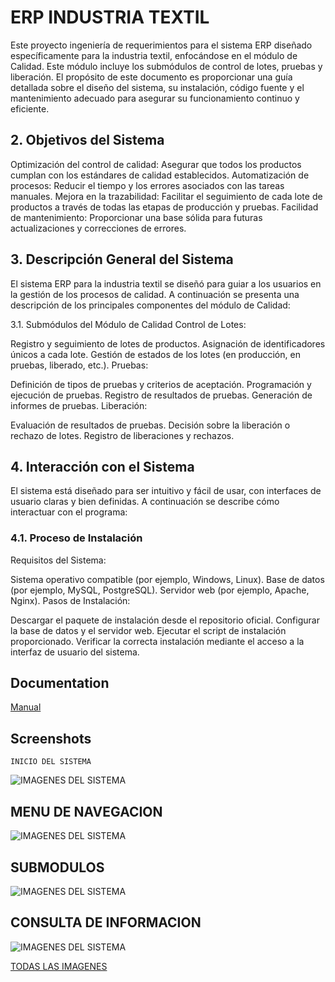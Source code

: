 
# ERP INDUSTRIA TEXTIL

Este proyecto ingeniería de requerimientos para el sistema ERP diseñado específicamente para la industria textil, enfocándose en el módulo de Calidad. Este módulo incluye los submódulos de control de lotes, pruebas y liberación. El propósito de este documento es proporcionar una guía detallada sobre el diseño del sistema, su instalación, código fuente y el mantenimiento adecuado para asegurar su funcionamiento continuo y eficiente.

## 2. Objetivos del Sistema
Optimización del control de calidad: Asegurar que todos los productos cumplan con los estándares de calidad establecidos.
Automatización de procesos: Reducir el tiempo y los errores asociados con las tareas manuales.
Mejora en la trazabilidad: Facilitar el seguimiento de cada lote de productos a través de todas las etapas de producción y pruebas.
Facilidad de mantenimiento: Proporcionar una base sólida para futuras actualizaciones y correcciones de errores.

## 3. Descripción General del Sistema
El sistema ERP para la industria textil se diseñó para guiar a los usuarios en la gestión de los procesos de calidad. A continuación se presenta una descripción de los principales componentes del módulo de Calidad:

3.1. Submódulos del Módulo de Calidad
Control de Lotes:

Registro y seguimiento de lotes de productos.
Asignación de identificadores únicos a cada lote.
Gestión de estados de los lotes (en producción, en pruebas, liberado, etc.).
Pruebas:

Definición de tipos de pruebas y criterios de aceptación.
Programación y ejecución de pruebas.
Registro de resultados de pruebas.
Generación de informes de pruebas.
Liberación:

Evaluación de resultados de pruebas.
Decisión sobre la liberación o rechazo de lotes.
Registro de liberaciones y rechazos.

## 4. Interacción con el Sistema
El sistema está diseñado para ser intuitivo y fácil de usar, con interfaces de usuario claras y bien definidas. A continuación se describe cómo interactuar con el programa:

### 4.1. Proceso de Instalación
Requisitos del Sistema:

Sistema operativo compatible (por ejemplo, Windows, Linux).
Base de datos (por ejemplo, MySQL, PostgreSQL).
Servidor web (por ejemplo, Apache, Nginx).
Pasos de Instalación:

Descargar el paquete de instalación desde el repositorio oficial.
Configurar la base de datos y el servidor web.
Ejecutar el script de instalación proporcionado.
Verificar la correcta instalación mediante el acceso a la interfaz de usuario del sistema.

## Documentation

[Manual](https://1drv.ms/w/s!Agph79C0EmBLcbEWA4UvdhDK2VU?e=NVBqAS)


## Screenshots
    INICIO DEL SISTEMA
![IMAGENES DEL SISTEMA](https://cnkrvq.dm.files.1drv.com/y4mIN-14ulcYInHJk9Qv9PrA8UTI3lsbChCumSjqzdZBpkz435HUusTOw-xpYIkHe5aEPOB6jYF7SoSn4hp7ScyjB_PACavG_ca1v5R28e_FzgOH2Lq23ZwcwD-0bizIf3us-JKHc2-6Cc6T39Cw4dWM2PkRAiCinBYQCSPk5r4JsgmVBw90fYIaxNJyg7kcw_dTQaEy9JeMNNOMGUxi1wNuzMfCSItNU2gXK9UT5k9oqE)


## MENU DE NAVEGACION
![IMAGENES DEL SISTEMA](https://cnkrvq.dm.files.1drv.com/y4mGKqfZyTDpyXRJBZtwv1rOvQ55gO-gq3bK-LTm_N-dkIs7zQylsf6A2-8S6C5ha687-b0Mtkus5QAMZVFx6w5VkExoswhboC-CIYixlxii3ZEoj4vk2xB36AZ9X3YaR5zK1FDV4AE7JSUdFnShPJaIRE8munjs4rxhZdLUDlcL2E8au5PjsMLVuAsubkTXXu7hTpwhzIuK-GwL3WMRGO-CjK8bGTFcwmaPIyNKEEjyTw)

## SUBMODULOS
![IMAGENES DEL SISTEMA](https://cniqgw.dm.files.1drv.com/y4mD2omLofx8IYAcl_3Xd_m2-cdUMVSdjneYkbA20chjM6eMcwPsMTZOMTBN1Hdz9yJQq2US4PvEQozzLkmkQyiDsvx65JsKlr3G6lmR4R4ZY-mYe9lNiekmh5RJ6SUBpV4PHCn0_f666-XefwGEChGGiwxQbk8PJZ4SIOQ47ZjG-FoxfVxL5VCByLA1AytXWNKLyrOwVOHmvxYdRvXY5x5EvDp0kEh3cFh5Dm-nR9q4NY)

## CONSULTA DE INFORMACION

![IMAGENES DEL SISTEMA](https://cnkkdg.dm.files.1drv.com/y4maRGnuTbsNYvUhnnCrFMiCjRxthc8_M_dpfxBKjoUxa0CRSsnA4RIQgXIyZ7PliyL8RJC5qSCXv6RgrXRsND0P1PBl8lDuAcjf_TnWJpxQaa4HPFPWhSItUhtiYdKOldxNJqX5yAYKBXpzInYzOWxzOgodbrtEA2Zy04dlIhS6uI-BPcDWrW-DOgE-1BvEMj5mOAs0Px_GkMpYumSU8JtfLhy1PcMyk7nAY8qaZdO7Po)


[TODAS LAS IMAGENES](https://1drv.ms/b/s!Agph79C0EmBLdqo6IoajHy0YjT4?e=HZ3fDA)
